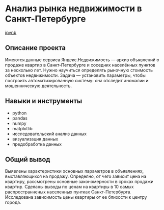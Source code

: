 # Анализ рынка недвижимости в Санкт-Петербурге
[ipynb](https://github.com/IrinaMarkman/My-Projects/blob/main/Real%20estate%20market%20analysis/%D0%90%D0%BD%D0%B0%D0%BB%D0%B8%D0%B7%20%D1%80%D1%8B%D0%BD%D0%BA%D0%B0%20%D0%BD%D0%B5%D0%B4%D0%B2%D0%B8%D0%B6%D0%B8%D0%BC%D0%BE%D1%81%D1%82%D0%B8%20%D0%B2%20%D0%A1%D0%B0%D0%BD%D0%BA%D1%82-%D0%9F%D0%B5%D1%82%D0%B5%D1%80%D0%B1%D1%83%D1%80%D0%B3%D0%B5.ipynb) 
## Описание проекта
Имеются данные сервиса Яндекс.Недвижимость — архив объявлений о продаже квартир в Санкт-Петербурге и соседних населённых пунктов за несколько лет. Нужно научиться определять рыночную стоимость объектов недвижимости. Задача — установить параметры, чтобы построить автоматизированную систему: она отследит аномалии и мошенническую деятельность. 
## Навыки и инструменты
* python
* pandas
* numpy
* matplotlib
* исследовательский анализ данных
* визуализация данных
* предобработка данных
## Общий вывод
Выявлены характеристики основных параметров в объявлениях, выставляющихся на продажу. Определно, от чего зависит цена на квартиру, рассмотрены основные закономерности в сроках продажи квартир. Сделаны выводы по ценам на квартиры в 10 самых распространненых населенных пунтках Санкт-Петербурга. Исследована зависимость цены квартиры от ее близости к центру города.
